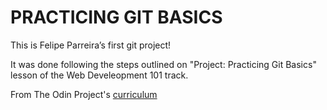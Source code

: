 # PRACTICING GIT BASICS

This is Felipe Parreira’s first git project!

It was done following the steps outlined on "Project: Practicing Git Basics" lesson of the Web Develeopment 101 track.

From The Odin Project's [curriculum](https://www.theodinproject.com/courses/web-development-101/lessons/practicing-git-basics)
